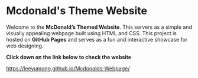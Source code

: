 # Mcdonald's Theme Website
Welcome to the **McDonald’s Themed Website**. 
This servers as a simple and visually appealing webpage built using HTML and CSS. 
This project is hosted on **GitHub Pages** and serves as a fun and interactive showcase for web designing.  

**Click down on the link below to check the website**

https://leeyumong.github.io/Mcdonalds-Webpage/

